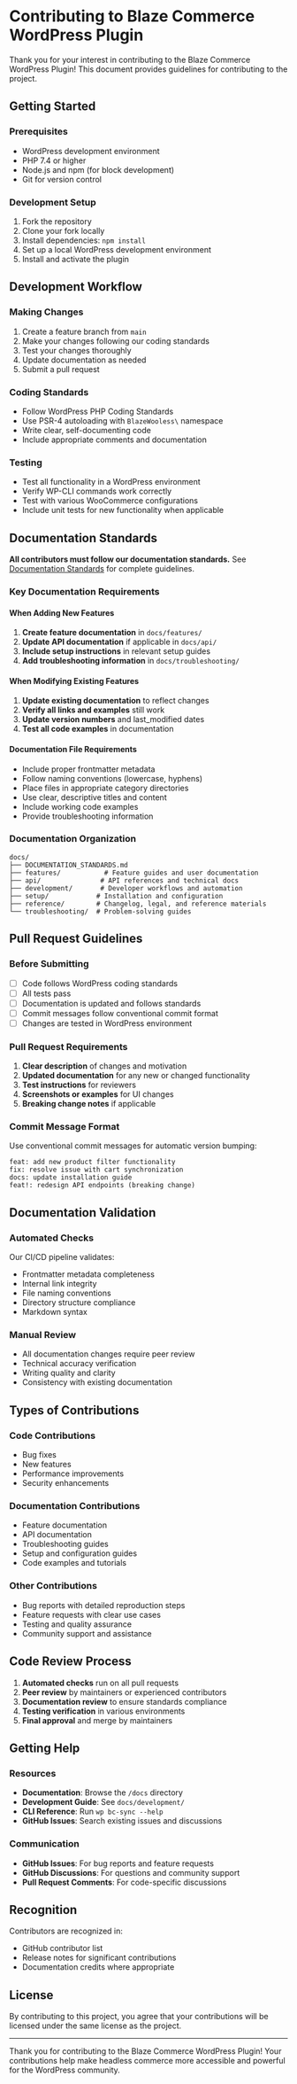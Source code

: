 # Contributing to Blaze Commerce WordPress Plugin

Thank you for your interest in contributing to the Blaze Commerce WordPress Plugin! This document provides guidelines for contributing to the project.

## Getting Started

### Prerequisites
- WordPress development environment
- PHP 7.4 or higher
- Node.js and npm (for block development)
- Git for version control

### Development Setup
1. Fork the repository
2. Clone your fork locally
3. Install dependencies: `npm install`
4. Set up a local WordPress development environment
5. Install and activate the plugin

## Development Workflow

### Making Changes
1. Create a feature branch from `main`
2. Make your changes following our coding standards
3. Test your changes thoroughly
4. Update documentation as needed
5. Submit a pull request

### Coding Standards
- Follow WordPress PHP Coding Standards
- Use PSR-4 autoloading with `BlazeWooless\` namespace
- Write clear, self-documenting code
- Include appropriate comments and documentation

### Testing
- Test all functionality in a WordPress environment
- Verify WP-CLI commands work correctly
- Test with various WooCommerce configurations
- Include unit tests for new functionality when applicable

## Documentation Standards

**All contributors must follow our documentation standards.** See [Documentation Standards](docs/DOCUMENTATION_STANDARDS.md) for complete guidelines.

### Key Documentation Requirements

#### When Adding New Features
1. **Create feature documentation** in `docs/features/`
2. **Update API documentation** if applicable in `docs/api/`
3. **Include setup instructions** in relevant setup guides
4. **Add troubleshooting information** in `docs/troubleshooting/`

#### When Modifying Existing Features
1. **Update existing documentation** to reflect changes
2. **Verify all links and examples** still work
3. **Update version numbers** and last_modified dates
4. **Test all code examples** in documentation

#### Documentation File Requirements
- Include proper frontmatter metadata
- Follow naming conventions (lowercase, hyphens)
- Place files in appropriate category directories
- Use clear, descriptive titles and content
- Include working code examples
- Provide troubleshooting information

### Documentation Organization
```
docs/
├── DOCUMENTATION_STANDARDS.md
├── features/           # Feature guides and user documentation
├── api/               # API references and technical docs
├── development/       # Developer workflows and automation
├── setup/            # Installation and configuration
├── reference/        # Changelog, legal, and reference materials
└── troubleshooting/  # Problem-solving guides
```

## Pull Request Guidelines

### Before Submitting
- [ ] Code follows WordPress coding standards
- [ ] All tests pass
- [ ] Documentation is updated and follows standards
- [ ] Commit messages follow conventional commit format
- [ ] Changes are tested in WordPress environment

### Pull Request Requirements
1. **Clear description** of changes and motivation
2. **Updated documentation** for any new or changed functionality
3. **Test instructions** for reviewers
4. **Screenshots or examples** for UI changes
5. **Breaking change notes** if applicable

### Commit Message Format
Use conventional commit messages for automatic version bumping:

```
feat: add new product filter functionality
fix: resolve issue with cart synchronization
docs: update installation guide
feat!: redesign API endpoints (breaking change)
```

## Documentation Validation

### Automated Checks
Our CI/CD pipeline validates:
- Frontmatter metadata completeness
- Internal link integrity
- File naming conventions
- Directory structure compliance
- Markdown syntax

### Manual Review
- All documentation changes require peer review
- Technical accuracy verification
- Writing quality and clarity
- Consistency with existing documentation

## Types of Contributions

### Code Contributions
- Bug fixes
- New features
- Performance improvements
- Security enhancements

### Documentation Contributions
- Feature documentation
- API documentation
- Troubleshooting guides
- Setup and configuration guides
- Code examples and tutorials

### Other Contributions
- Bug reports with detailed reproduction steps
- Feature requests with clear use cases
- Testing and quality assurance
- Community support and assistance

## Code Review Process

1. **Automated checks** run on all pull requests
2. **Peer review** by maintainers or experienced contributors
3. **Documentation review** to ensure standards compliance
4. **Testing verification** in various environments
5. **Final approval** and merge by maintainers

## Getting Help

### Resources
- **Documentation**: Browse the `/docs` directory
- **Development Guide**: See `docs/development/`
- **CLI Reference**: Run `wp bc-sync --help`
- **GitHub Issues**: Search existing issues and discussions

### Communication
- **GitHub Issues**: For bug reports and feature requests
- **GitHub Discussions**: For questions and community support
- **Pull Request Comments**: For code-specific discussions

## Recognition

Contributors are recognized in:
- GitHub contributor list
- Release notes for significant contributions
- Documentation credits where appropriate

## License

By contributing to this project, you agree that your contributions will be licensed under the same license as the project.

---

Thank you for contributing to the Blaze Commerce WordPress Plugin! Your contributions help make headless commerce more accessible and powerful for the WordPress community.

